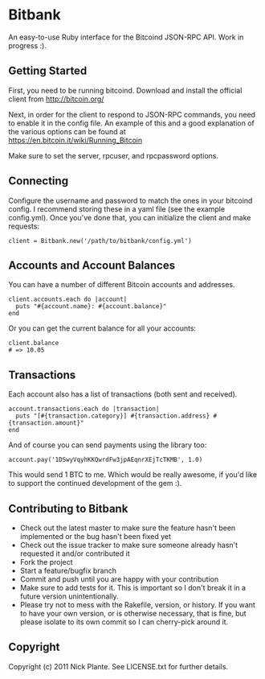 # Bitbank

An easy-to-use Ruby interface for the Bitcoind JSON-RPC API. Work in progress :).

## Getting Started

First, you need to be running bitcoind. Download and install the official client from http://bitcoin.org/

Next, in order for the client to respond to JSON-RPC commands, you need to enable it in the config file. An example of this and a good explanation of the various options can be found at https://en.bitcoin.it/wiki/Running_Bitcoin

Make sure to set the server, rpcuser, and rpcpassword options.

## Connecting

Configure the username and password to match the ones in your bitcoind config. I recommend storing these in a yaml file (see the example config.yml). Once you've done that, you can initialize the client and make requests:

    client = Bitbank.new('/path/to/bitbank/config.yml')

## Accounts and Account Balances

You can have a number of different Bitcoin accounts and addresses.

    client.accounts.each do |account|
      puts "#{account.name}: #{account.balance}"
    end

Or you can get the current balance for all your accounts:

    client.balance
    # => 10.05

## Transactions

Each account also has a list of transactions (both sent and received).

    account.transactions.each do |transaction|
      puts "[#{transaction.category}] #{transaction.address} #{transaction.amount}"
    end

And of course you can send payments using the library too:

    account.pay('1DSwyVqyhKKQwrdFw3jpAEqnrXEjTcTKMB', 1.0)

This would send 1 BTC to me. Which would be really awesome, if you'd like to support the continued development of the gem :).

## Contributing to Bitbank

* Check out the latest master to make sure the feature hasn't been implemented or the bug hasn't been fixed yet
* Check out the issue tracker to make sure someone already hasn't requested it and/or contributed it
* Fork the project
* Start a feature/bugfix branch
* Commit and push until you are happy with your contribution
* Make sure to add tests for it. This is important so I don't break it in a future version unintentionally.
* Please try not to mess with the Rakefile, version, or history. If you want to have your own version, or is otherwise necessary, that is fine, but please isolate to its own commit so I can cherry-pick around it.

## Copyright

Copyright (c) 2011 Nick Plante. See LICENSE.txt for
further details.

